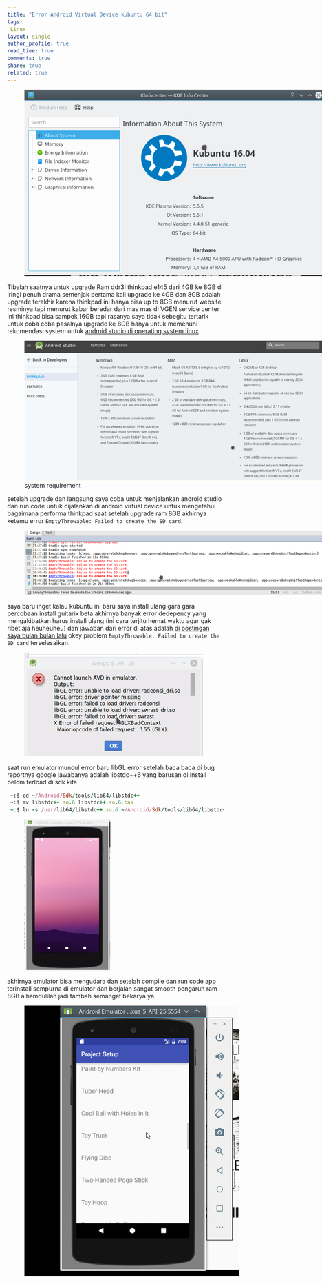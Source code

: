 ```yaml
---
title: "Error Android Virtual Device kubuntu 64 bit"
tags:
 Linux
layout: single
author_profile: true
read_time: true
comments: true
share: true
related: true
---
```

<figure style="width: 700px" class="align-center">
<img src="/images/kinfo.png">
<figcaption></figcaption>
</figure>

Tibalah saatnya untuk upgrade Ram ddr3l thinkpad e145 dari 4GB ke 8GB di iringi penuh drama semenjak pertama kali upgrade ke 4GB dan 8GB adalah upgrade terakhir karena thinkpad ini hanya bisa up to 8GB menurut website resminya tapi menurut kabar beredar dari mas mas di VGEN service center ini thinkpad bisa sampek 16GB tapi rasanya saya tidak sebegitu tertarik untuk coba coba pasalnya upgrade ke 8GB hanya untuk memenuhi rekomendasi system untuk [android studio di operating system linux](https://developer.android.com/studio/index.html)

<figure style="width: 700px" class="align-center">
<img src="/images/rekomAndro.png">
<figcaption>system requirement</figcaption>
</figure>

setelah upgrade dan langsung saya coba untuk menjalankan android studio dan run code untuk dijalankan di android virtual device untuk mengetahui bagaimana performa thinkpad saat setelah upgrade ram 8GB akhirnya ketemu error `EmptyThrowable: Failed to create the SD card`.

<figure style="width: 800px" class="align-center">
<img src="/images/empty.png">
<figcaption></figcaption>
</figure>

saya baru inget kalau kubuntu ini baru saya install ulang gara gara percobaan install guitarix beta akhirnya banyak error dedepency yang mengakibatkan harus install ulang (ini cara terjitu hemat waktu agar gak ribet aja heuheuheu) dan jawaban dari error di atas adalah [di postingan saya bulan bulan lalu](http://www.glamvian.com/erorr-android-studio/)
okey problem `EmptyThrowable: Failed to create the SD card` terselesaikan.

<figure style="width: 500px" class="align-center">
<img src="/images/erorRunEmulator.jpg">
<figcaption></figcaption>
</figure>

saat run emulator muncul error baru libGL error setelah baca baca di bug reportnya google jawabanya adalah libstdc++6 yang barusan di install belom terload di sdk kita

```ruby
 ~:$ cd ~/Android/Sdk/tools/lib64/libstdc++
 ~:$ mv libstdc++.so.6 libstdc++.so.6.bak
 ~:$ ln -s /usr/lib64/libstdc++.so.6 ~/Android/Sdk/tools/lib64/libstdc++
```

<figure style="width: 200px" class="align-center">
<img src="/images/solved.jpg">
<figcaption></figcaption>
</figure>

akhirnya emulator bisa mengudara dan setelah compile dan run code app terinstall sempurna di emulator dan berjalan sangat smooth pengaruh ram 8GB alhamdulilah jadi tambah semangat bekarya ya

<figure style="width: 500px" class="align-center">
<img src="/images/emudone.gif">
<figcaption></figcaption>
</figure>
